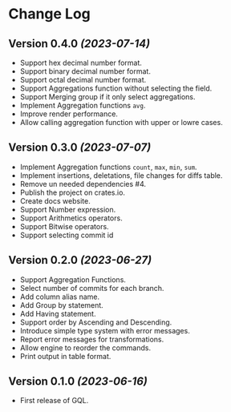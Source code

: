 Change Log
==========

Version 0.4.0 *(2023-07-14)*
-----------------------------

* Support hex decimal number format.
* Support binary decimal number format.
* Support octal decimal number format.
* Support Aggregations function without selecting the field.
* Support Merging group if it only select aggregations.
* Implement Aggregation functions `avg`.
* Improve render performance.
* Allow calling aggregation function with upper or lowre cases.

Version 0.3.0 *(2023-07-07)*
-----------------------------

* Implement Aggregation functions `count`, `max`, `min`, `sum`.
* Implement insertions, deletations, file changes for diffs table.
* Remove un needed dependencies #4.
* Publish the project on crates.io.
* Create docs website.
* Support Number expression.
* Support Arithmetics operators.
* Support Bitwise operators.
* Support selecting commit id

Version 0.2.0 *(2023-06-27)*
-----------------------------

* Support Aggregation Functions.
* Select number of commits for each branch.
* Add column alias name.
* Add Group by statement.
* Add Having statement.
* Support order by Ascending and Descending.
* Introduce simple type system with error messages.
* Report error messages for transformations.
* Allow engine to reorder the commands.
* Print output in table format.

Version 0.1.0 *(2023-06-16)*
-----------------------------

* First release of GQL.
